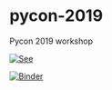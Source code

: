 # pycon-2019
Pycon 2019 workshop

[![See](https://raw.githubusercontent.com/jupyter/design/master/logos/Badges/nbviewer_badge.png)](https://nbviewer.jupyter.org/github/howtogeo/pycon-2019/blob/master/geo_intro.ipynb)

[![Binder](https://mybinder.org/badge_logo.svg)](https://mybinder.org/v2/gh/howtogeo/pycon-2019/master)

